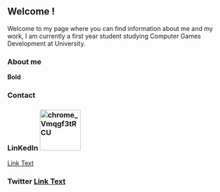 ## Welcome !
Welcome to my page where you can find information about me and my work, I am currently a first year student studying Computer Games Development at University.





  ### About me 



**Bold** 








### Contact

### LinKedIn <img width="93" alt="chrome_Vmqgf3tRCU" src="https://user-images.githubusercontent.com/57402182/70790961-fe2a4a00-1d8d-11ea-97b9-6a403cadef4a.png">
[Link Text](https://www.linkedin.com/in/danny-lau-a99791199/)
 ### Twitter  [Link Text](https://twitter.com/dannyla62778988/)
